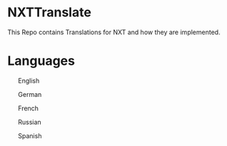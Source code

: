 NXTTranslate
============

This Repo contains Translations for NXT and how they are implemented.

Languages
===

<ul>English</ul>

<ul>German</ul>

<ul>French</ul>

<ul>Russian</ul>

<ul>Spanish</ul>
